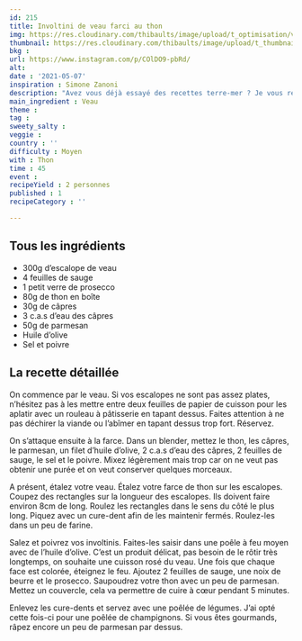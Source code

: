 ```yaml
---
id: 215
title: Involtini de veau farci au thon
img: https://res.cloudinary.com/thibaults/image/upload/t_optimisation/v1620550419/Recipes/20210507_involtini_veau_thon.jpg
thumbnail: https://res.cloudinary.com/thibaults/image/upload/t_thumbnail_josie/v1620550419/Recipes/20210507_involtini_veau_thon.jpg
bkg : 
url: https://www.instagram.com/p/COlDO9-pbRd/
alt: 
date : '2021-05-07'
inspiration : Simone Zanoni
description: "Avez vous déjà essayé des recettes terre-mer ? Je vous recommande ces involtinis de veau farci au thon."
main_ingredient : Veau
theme : 
tag : 
sweety_salty : 
veggie : 
country : ''
difficulty : Moyen
with : Thon
time : 45
event : 
recipeYield : 2 personnes
published : 1
recipeCategory : ''

---
```


## Tous les ingrédients
 - 300g d’escalope de veau
 - 4 feuilles de sauge
 - 1 petit verre de prosecco
 - 80g de thon en boîte
 - 30g de câpres
 - 3 c.a.s d’eau des câpres
 - 50g de parmesan
 - Huile d’olive
 - Sel et poivre

## La recette détaillée
On commence par le veau. Si vos escalopes ne sont pas assez plates, n’hésitez pas à les mettre entre deux feuilles de papier de cuisson pour les aplatir avec un rouleau à pâtisserie en tapant dessus. Faites attention à ne pas déchirer la viande ou l’abîmer en tapant dessus trop fort. Réservez.

On s’attaque ensuite à la farce. Dans un blender, mettez le thon, les câpres, le parmesan, un filet d’huile d’olive, 2 c.a.s d’eau des câpres, 2 feuilles de sauge, le sel et le poivre. Mixez légèrement mais trop car on ne veut pas obtenir une purée et on veut conserver quelques morceaux.

A présent, étalez votre veau. Étalez votre farce de thon sur les escalopes. Coupez des rectangles sur la longueur des escalopes. Ils doivent faire environ 8cm de long. Roulez les rectangles dans le sens du côté le plus long. Piquez avec un cure-dent afin de les maintenir fermés. Roulez-les dans un peu de farine.

Salez et poivrez vos involtinis. Faites-les saisir dans une poêle à feu moyen avec de l’huile d’olive. C’est un produit délicat, pas besoin de le rôtir très longtemps, on souhaite une cuisson rosé du veau. Une fois que chaque face est colorée, éteignez le feu. Ajoutez 2 feuilles de sauge, une noix de beurre et le prosecco. Saupoudrez votre thon avec un peu de parmesan. Mettez un couvercle, cela va permettre de cuire à cœur pendant 5 minutes.

Enlevez les cure-dents et servez avec une poêlée de légumes. J’ai opté cette fois-ci pour une poêlée de champignons. Si vous êtes gourmands, râpez encore un peu de parmesan par dessus.